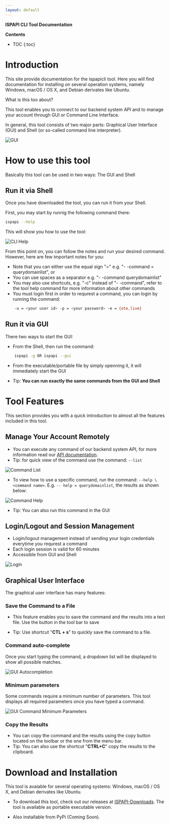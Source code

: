 ```yaml
---
layout: default
---
```


**ISPAPI CLI Tool Documentation**

**Contents**

* TOC
{:toc}

# Introduction

This site provide documentation for the ispapicli tool. Here you will find documentation for installing on several operation systems, namely Windows, macOS / OS X, and Debian derivates like Ubuntu.

What is this too about?

This tool enables you to connect to our backend system API and to manage your account through GUI or Command Line Interface.

In general, this tool consists of two major parts: Graphical User Interface (GUI) and Shell (or so-called command line interpreter).

![GUI](/assets/doc_img/gui.png)

# How to use this tool

Basically this tool can be used in two ways: The GUI and Shell

## Run it via Shell

Once you have downloaded the tool, you can run it from your Shell.

First, you may start by runnig the following command there:

```bash
ispapi --help
```

This will show you how to use the tool:

![CLI Help](/assets/doc_img/help.png)

From this point on, you can follow the notes and run your desired command.
However, here are few important notes for you:

* Note that you can either use the equal sign "=" e.g. "- -command = querydomainlist", or
* You can use spaces as a separator e.g. "- -command querydomainlist"
* You may also use shortcuts, e.g. "-c" instead of "- -command", refer to the tool help command for more information about other commands
* You must login first in order to requrest a command, you can login by running the command:

```bash
    -u = <your user id> -p = <your password> -e = {ote,live}
```

## Run it via GUI

There two ways to start the GUI:

* From the Shell, then run the command:

```bash
    ispapi -g OR ispapi --gui
```

* From the executable/portable file by simply openning it, it will immediately start the GUI

* Tip: **You can run exactly the same commands from the GUI and Shell**

# Tool Features

This section provides you with a quick introduction to almost all the features included in this tool.

## Manage Your Account Remotely

* You can execute any command of our backend system API, for more information read our [API documentation](https://github.com/hexonet/hexonet-api-documentation).
* Tip: for quick view of the command use the command: `--list`

![Command List](/assets/doc_img/list.png)

* To view how to use a specific command, run the command: `--help \<command name>`. E.g. `-- help = querydomainlist`, the results as shown below:

![Command Help](/assets/doc_img/helpc.png)

* Tip: You can also run this command in the GUI

## Login/Logout and Session Management

* Login/logout management instead of sending your login credentials everytime you requrest a command
* Each login session is valid for 60 minutes
* Accessible from GUI and Shell

![Login](/assets/doc_img/login.png)

## Graphical User Interface

The graphical user interface has many features:

### Save the Command to a File

* This feature enables you to save the command and the results into a text file. Use the button in the tool bar to save

* Tip: Use shortcut "**CTL + s**" to quickly save the command to a file.  

### Command auto-complete

Once you start typing the command, a dropdown list will be displayed to show all possible matches.

![GUI Autocompletion](/assets/doc_img/autocomplete.png)

### Minimum parameters

Some commands require a minimum number of parameters. This tool displays all required parameters once you have typed a command.

![GUI Command Minimum Parameters](/assets/doc_img/minparams.png)

### Copy the Results

* You can copy the command and the results using the copy button located on the toolbar or the one from the menu bar.
* Tip: You can also use the shortcut "**CTRL+C**" copy the results to the clipboard.

# Download and Installation

This tool is avaiable for several operating systems: Windows, macOS / OS X, and Debian derivates like Ubuntu.

* To download this tool, check out our releases at [ISPAPI-Downloads](https://github.com/hexonet/ispapicli/releases). The tool is available as portable executable version.

* Also installable from PyPi (Coming Soon).
